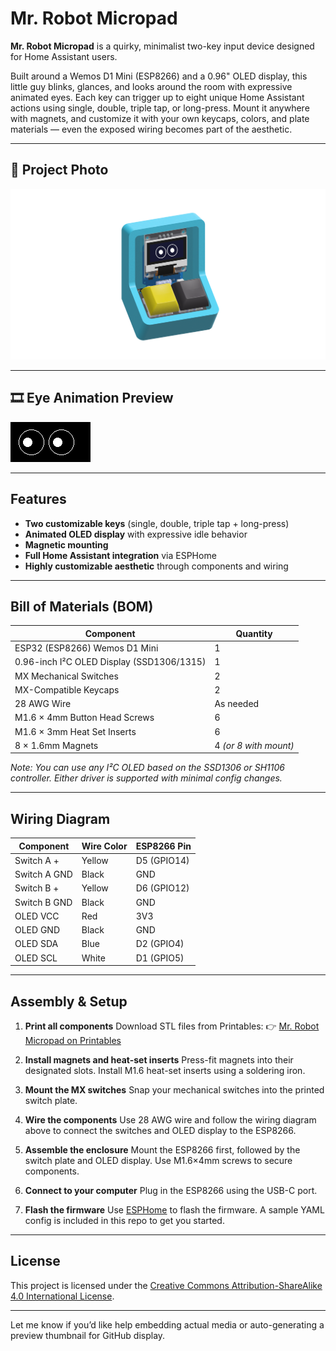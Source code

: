 # Mr. Robot Micropad

**Mr. Robot Micropad** is a quirky, minimalist two-key input device designed for Home Assistant users.

Built around a Wemos D1 Mini (ESP8266) and a 0.96" OLED display, this little guy blinks, glances, and looks around the room with expressive animated eyes. Each key can trigger up to eight unique Home Assistant actions using single, double, triple tap, or long-press. Mount it anywhere with magnets, and customize it with your own keycaps, colors, and plate materials — even the exposed wiring becomes part of the aesthetic.

---

## 📸 Project Photo

![Mr. Robot Micropad Photo](images/micropad.png)

---

## 🎞️ Eye Animation Preview

![OLED Eye Animation](images/eye_animation.gif)

---

## Features

* **Two customizable keys** (single, double, triple tap + long-press)
* **Animated OLED display** with expressive idle behavior
* **Magnetic mounting**
* **Full Home Assistant integration** via ESPHome
* **Highly customizable aesthetic** through components and wiring

---

## Bill of Materials (BOM)

| Component                                 | Quantity              |
| ----------------------------------------- | --------------------- |
| ESP32 (ESP8266) Wemos D1 Mini             | 1                     |
| 0.96-inch I²C OLED Display (SSD1306/1315) | 1                     |
| MX Mechanical Switches                    | 2                     |
| MX-Compatible Keycaps                     | 2                     |
| 28 AWG Wire                               | As needed             |
| M1.6 × 4mm Button Head Screws             | 6                     |
| M1.6 × 3mm Heat Set Inserts               | 6                     |
| 8 × 1.6mm Magnets                         | 4 *(or 8 with mount)* |

*Note: You can use any I²C OLED based on the SSD1306 or SH1106 controller. Either driver is supported with minimal config changes.*

---

## Wiring Diagram

| Component    | Wire Color | ESP8266 Pin |
| ------------ | ---------- | ----------- |
| Switch A +   | Yellow     | D5 (GPIO14) |
| Switch A GND | Black      | GND         |
| Switch B +   | Yellow     | D6 (GPIO12) |
| Switch B GND | Black      | GND         |
| OLED VCC     | Red        | 3V3         |
| OLED GND     | Black      | GND         |
| OLED SDA     | Blue       | D2 (GPIO4)  |
| OLED SCL     | White      | D1 (GPIO5)  |

---

## Assembly & Setup

1. **Print all components**
   Download STL files from Printables:
   👉 [Mr. Robot Micropad on Printables](https://www.printables.com/model/1329568-mr-robot-micropad-a-two-button-smart-assistant-wit)

2. **Install magnets and heat-set inserts**
   Press-fit magnets into their designated slots. Install M1.6 heat-set inserts using a soldering iron.

3. **Mount the MX switches**
   Snap your mechanical switches into the printed switch plate.

4. **Wire the components**
   Use 28 AWG wire and follow the wiring diagram above to connect the switches and OLED display to the ESP8266.

5. **Assemble the enclosure**
   Mount the ESP8266 first, followed by the switch plate and OLED display. Use M1.6×4mm screws to secure components.

6. **Connect to your computer**
   Plug in the ESP8266 using the USB-C port.

7. **Flash the firmware**
   Use [ESPHome](https://esphome.io) to flash the firmware. A sample YAML config is included in this repo to get you started.

---

## License

This project is licensed under the [Creative Commons Attribution-ShareAlike 4.0 International License](https://creativecommons.org/licenses/by-sa/4.0/).

---

Let me know if you’d like help embedding actual media or auto-generating a preview thumbnail for GitHub display.
